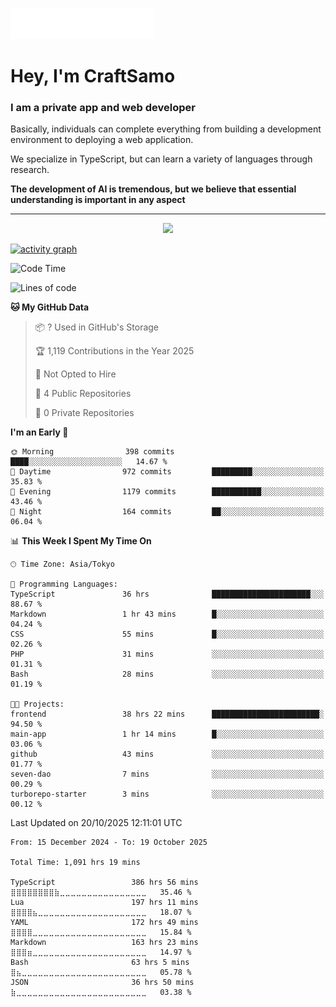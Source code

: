 <img src="images/header.svg"></img>

# Hey, I'm CraftSamo

### I am a private app and web developer

Basically, individuals can complete everything from building a development
environment to deploying a web application.

We specialize in TypeScript, but can learn a variety of languages through
research.

**The development of AI is tremendous, but we believe that essential
understanding is important in any aspect**

---

<p align="center">
  <img alig src="https://github-profile-trophy.vercel.app/?username=craftsamo&theme=onedark&column=-1" />
</p>

[![activity graph](https://github-readme-activity-graph.vercel.app/graph?username=craftsamo&theme=github-dark-dimmed&custom_title=Guilyx%20Activity%20Graph&hide_border=true)](https://github.com/ashutosh00710/github-readme-activity-graph)

<!--START_SECTION:waka-->
![Code Time](http://img.shields.io/badge/Code%20Time-1%2C088%20hrs%2015%20mins-blue)

![Lines of code](https://img.shields.io/badge/From%20Hello%20World%20I%27ve%20Written-663.5%20thousand%20lines%20of%20code-blue)

**🐱 My GitHub Data** 

> 📦 ? Used in GitHub's Storage 
 > 
> 🏆 1,119 Contributions in the Year 2025
 > 
> 🚫 Not Opted to Hire
 > 
> 📜 4 Public Repositories 
 > 
> 🔑 0 Private Repositories 
 > 
**I'm an Early 🐤** 

```text
🌞 Morning                398 commits         ████░░░░░░░░░░░░░░░░░░░░░   14.67 % 
🌆 Daytime                972 commits         █████████░░░░░░░░░░░░░░░░   35.83 % 
🌃 Evening                1179 commits        ███████████░░░░░░░░░░░░░░   43.46 % 
🌙 Night                  164 commits         ██░░░░░░░░░░░░░░░░░░░░░░░   06.04 % 
```


📊 **This Week I Spent My Time On** 

```text
🕑︎ Time Zone: Asia/Tokyo

💬 Programming Languages: 
TypeScript               36 hrs              ██████████████████████░░░   88.67 % 
Markdown                 1 hr 43 mins        █░░░░░░░░░░░░░░░░░░░░░░░░   04.24 % 
CSS                      55 mins             █░░░░░░░░░░░░░░░░░░░░░░░░   02.26 % 
PHP                      31 mins             ░░░░░░░░░░░░░░░░░░░░░░░░░   01.31 % 
Bash                     28 mins             ░░░░░░░░░░░░░░░░░░░░░░░░░   01.19 % 

🐱‍💻 Projects: 
frontend                 38 hrs 22 mins      ████████████████████████░   94.50 % 
main-app                 1 hr 14 mins        █░░░░░░░░░░░░░░░░░░░░░░░░   03.06 % 
github                   43 mins             ░░░░░░░░░░░░░░░░░░░░░░░░░   01.77 % 
seven-dao                7 mins              ░░░░░░░░░░░░░░░░░░░░░░░░░   00.29 % 
turborepo-starter        3 mins              ░░░░░░░░░░░░░░░░░░░░░░░░░   00.12 % 
```


 Last Updated on 20/10/2025 12:11:01 UTC
<!--END_SECTION:waka-->

<!--START_SECTION:waka-simple-->

```text
From: 15 December 2024 - To: 19 October 2025

Total Time: 1,091 hrs 19 mins

TypeScript                 386 hrs 56 mins ⣿⣿⣿⣿⣿⣿⣿⣿⣷⣀⣀⣀⣀⣀⣀⣀⣀⣀⣀⣀⣀⣀⣀⣀⣀   35.46 %
Lua                        197 hrs 11 mins ⣿⣿⣿⣿⣦⣀⣀⣀⣀⣀⣀⣀⣀⣀⣀⣀⣀⣀⣀⣀⣀⣀⣀⣀⣀   18.07 %
YAML                       172 hrs 49 mins ⣿⣿⣿⣿⣀⣀⣀⣀⣀⣀⣀⣀⣀⣀⣀⣀⣀⣀⣀⣀⣀⣀⣀⣀⣀   15.84 %
Markdown                   163 hrs 23 mins ⣿⣿⣿⣶⣀⣀⣀⣀⣀⣀⣀⣀⣀⣀⣀⣀⣀⣀⣀⣀⣀⣀⣀⣀⣀   14.97 %
Bash                       63 hrs 5 mins   ⣿⣦⣀⣀⣀⣀⣀⣀⣀⣀⣀⣀⣀⣀⣀⣀⣀⣀⣀⣀⣀⣀⣀⣀⣀   05.78 %
JSON                       36 hrs 50 mins  ⣷⣀⣀⣀⣀⣀⣀⣀⣀⣀⣀⣀⣀⣀⣀⣀⣀⣀⣀⣀⣀⣀⣀⣀⣀   03.38 %
```

<!--END_SECTION:waka-simple-->
